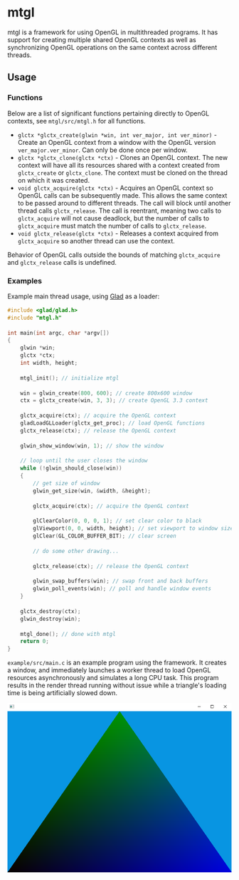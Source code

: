 # mtgl

mtgl is a framework for using OpenGL in multithreaded programs. It has support for
creating multiple shared OpenGL contexts as well as synchronizing OpenGL operations
on the same context across different threads.

## Usage

### Functions

Below are a list of significant functions pertaining directly to OpenGL contexts,
see `mtgl/src/mtgl.h` for all functions.

* `glctx *glctx_create(glwin *win, int ver_major, int ver_minor)` - Create an OpenGL
context from a window with the OpenGL version `ver_major.ver_minor`. Can only be done
once per window.
* `glctx *glctx_clone(glctx *ctx)` - Clones an OpenGL context. The new context will
have all its resources shared with a context created from `glctx_create` or `glctx_clone`.
The context must be cloned on the thread on which it was created.
* `void glctx_acquire(glctx *ctx)` - Acquires an OpenGL context so OpenGL calls can be
subsequently made. This allows the same context to be passed around to different threads.
The call will block until another thread calls `glctx_release`. The call is reentrant,
meaning two calls to `glctx_acquire` will not cause deadlock, but the number of calls
to `glctx_acquire` must match the number of calls to `glctx_release`.
* `void glctx_release(glctx *ctx)` - Releases a context acquired from `glctx_acquire` so
another thread can use the context.

Behavior of OpenGL calls outside the bounds of matching `glctx_acquire` and
`glctx_release` calls is undefined.

### Examples

Example main thread usage, using [Glad](https://glad.dav1d.de/) as a loader:
```c
#include <glad/glad.h>
#include "mtgl.h"

int main(int argc, char *argv[])
{
	glwin *win;
	glctx *ctx;
	int width, height;

	mtgl_init(); // initialize mtgl

	win = glwin_create(800, 600); // create 800x600 window
	ctx = glctx_create(win, 3, 3); // create OpenGL 3.3 context

	glctx_acquire(ctx); // acquire the OpenGL context
	gladLoadGLLoader(glctx_get_proc); // load OpenGL functions
	glctx_release(ctx); // release the OpenGL context

	glwin_show_window(win, 1); // show the window

	// loop until the user closes the window
	while (!glwin_should_close(win))
	{
		// get size of window
		glwin_get_size(win, &width, &height);

		glctx_acquire(ctx); // acquire the OpenGL context

		glClearColor(0, 0, 0, 1); // set clear color to black
		glViewport(0, 0, width, height); // set viewport to window size
		glClear(GL_COLOR_BUFFER_BIT); // clear screen

		// do some other drawing...

		glctx_release(ctx); // release the OpenGL context

		glwin_swap_buffers(win); // swap front and back buffers
		glwin_poll_events(win); // poll and handle window events
	}

	glctx_destroy(ctx);
	glwin_destroy(win);

	mtgl_done(); // done with mtgl
	return 0;
}
```

`example/src/main.c` is an example program using the framework. It creates
a window, and immediately launches a worker thread to load OpenGL resources
asynchronously and simulates a long CPU task. This program results in the
render thread running without issue while a triangle's loading time is being
artificially slowed down.

<p align="center">
  <img src="images/tri.png">
</p>